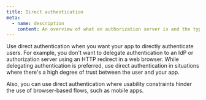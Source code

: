 ```yaml
---
title: Direct authentication
meta:
  - name: description
    content: An overview of what an authorization server is and the types of authorization servers available at Okta.
---
```






Use direct authentication when you want your app to directly authenticate users. For example, you don't want to delegate authentication to an IdP or authorization server using an HTTP redirect in a web browser. While delegating authentication is preferred, use direct authentication in situations where there's a high degree of trust between the user and your app.

Also, you can use direct authentication where usability constraints hinder the use of browser-based flows, such as mobile apps.
